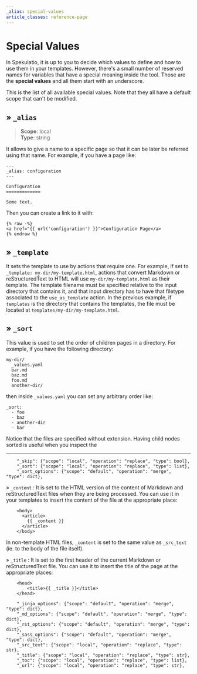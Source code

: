 ```yaml
---
_alias: special-values
article_classes: reference-page
---
```


Special Values
==============

In Spekulatio, it is up to you to decide which values to define and how to use
them in your templates. However, there's a small number of reserved names for
variables that have a special meaning inside the tool. Those are the **special
values** and all them start with an underscore.

This is the list of all available special values. Note that they all have a
default scope that can't be modified.

» `_alias`
----------

> **Scope**: local <br> **Type**: string

It allows to give a name to a specific page so that it can be later be
referred using that name. For example, if you have a page like:

    ---
    _alias: configuration
    ---

    Configuration
    =============

    Some text.

Then you can create a link to it with:

    {% raw -%}
    <a href="{{ url('configuration') }}">Configuration Page</a>
    {% endraw %}

» `_template`
-------------

It sets the template to use by actions that require one. For example, if set
to `_template: my-dir/my-template.html`, actions that convert Markdown or
reStructuredText to HTML will use `my-dir/my-template.html` as their template.
The template filename must be specified relative to the input directory that
contains it, and that input directory has to have that filetype associated to
the `use_as_template` action. In the previous example, if `templates` is the
directory that contains the templates, the file must be located at
`templates/my-dir/my-template.html`.

» `_sort`
---------

This value is used to set the order of children pages in a directory. For
example, if you have the following directory:

    my-dir/
      _values.yaml
      bar.md
      baz.md
      foo.md
      another-dir/

then inside `_values.yaml` you can set any arbitrary order like:

    _sort:
      - foo
      - baz
      - another-dir
      - bar

Notice that the files are specified without extension. Having child nodes
sorted is useful when you
inspect the 

------

        "_skip": {"scope": "local", "operation": "replace", "type": bool},
        "_sort": {"scope": "local", "operation": "replace", "type": list},
        "_sort_options": {"scope": "default", "operation": "merge", "type": dict},


» `_content`
: It is set to the HTML version of the content of Markdown and reStructuredText
  files when they are being processed. You can use it in your templates to
  insert the content of the file at the appropriate place:

        <body>
          <article>
            {{ _content }}
          </article>
        </body>

  In non-template HTML files, `_content` is set to the same value as `_src_text`
  (ie. to the body of the file itself).

» `_title`
: It is set to the first header of the current Markdown or reStructuredText
  file. You can use it to insert the title of the page at the appropriate
  places:

        <head>
            <title>{{ _title }}</title>
        </head>

        "_jinja_options": {"scope": "default", "operation": "merge", "type": dict},
        "_md_options": {"scope": "default", "operation": "merge", "type": dict},
        "_rst_options": {"scope": "default", "operation": "merge", "type": dict},
        "_sass_options": {"scope": "default", "operation": "merge", "type": dict},
        "_src_text": {"scope": "local", "operation": "replace", "type": str},
        "_title": {"scope": "local", "operation": "replace", "type": str},
        "_toc": {"scope": "local", "operation": "replace", "type": list},
        "_url": {"scope": "local", "operation": "replace", "type": str},
